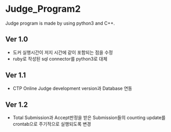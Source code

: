 # Judge_Program2
Judge program is made by using python3 and C++.

## Ver 1.0
* 도커 실행시간이 저지 시간에 같이 포함되는 점을 수정
* ruby로 작성된 sql connector를 python3로 대체

## Ver 1.1
* CTP Online Judge development version과 Database 연동

## Ver 1.2
* Total Submission과 Accept판정을 받은 Submission들의 counting update를 crontab으로 주기적으로 실행되도록 변경
